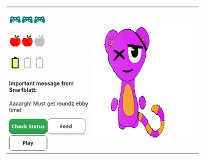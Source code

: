 <table><tr><td><div align="left"><p align="left"><img src="https://github.com/JessRudder/jessrudder/blob/master/icons/play-full.svg" height="40px"/><img src="https://github.com/JessRudder/jessrudder/blob/master/icons/play-full.svg" height="40px"/><img src="https://github.com/JessRudder/jessrudder/blob/master/icons/play-full.svg" height="40px"/></p><p align="left"><img src="https://github.com/JessRudder/jessrudder/blob/master/icons/hunger-full.svg" height="40px"/><img src="https://github.com/JessRudder/jessrudder/blob/master/icons/hunger-full.svg" height="40px"/><img src="https://github.com/JessRudder/jessrudder/blob/master/icons/hunger-empty.svg" height="40px"/></p><p align="left"><img src="https://github.com/JessRudder/jessrudder/blob/master/icons/battery-full.svg" height="40px"/><img src="https://github.com/JessRudder/jessrudder/blob/master/icons/battery-empty.svg" height="40px"/><img src="https://github.com/JessRudder/jessrudder/blob/master/icons/battery-empty.svg" height="40px"/></p><div><h4>Important message from Snarfblatt:</h4><p>Aaaargh! Must get roundz ebby time!</p><a href="https://feedimal.herokuapp.com/status"><img src="https://github.com/JessRudder/jessrudder/blob/master/buttons/status.png" width="100px"/></a><a href="https://feedimal.herokuapp.com/eat"><img src="https://github.com/JessRudder/jessrudder/blob/master/buttons/feed.png" width="100px"/></a><a href="https://feedimal.herokuapp.com/play"><img src="https://github.com/JessRudder/jessrudder/blob/master/buttons/play.png" width="100px"/></a></div></div></td><td><div align="right"><img src="https://github.com/JessRudder/jessrudder/blob/master/snarfblatt/play.gif" alt="Snarfblatt doing play behavior" height="325px" align="right"></div></td></tr></div>